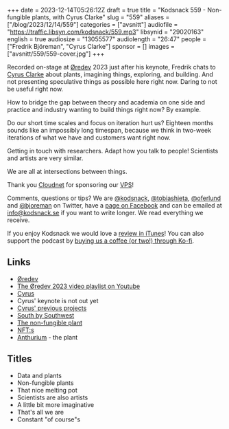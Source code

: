 +++
date = 2023-12-14T05:26:12Z
draft = true
title = "Kodsnack 559 - Non-fungible plants, with Cyrus Clarke"
slug = "559"
aliases = ["/blog/2023/12/14/559"]
categories = ["avsnitt"]
audiofile = "https://traffic.libsyn.com/kodsnack/559.mp3"
libsynid = "29020163"
english = true
audiosize = "13055577"
audiolength = "26:47"
people = ["Fredrik Björeman", "Cyrus Clarke"]
sponsor = []
images = ["avsnitt/559/559-cover.jpg"]
+++

Recorded on-stage at [Øredev](https://oredev.org/) 2023 just after his keynote, Fredrik chats to [Cyrus Clarke](https://cyrus.website/) about plants, imagining things, exploring, and building. And not presenting speculative things as possible here right now. Daring to not be useful right now.

How to bridge the gap between theory and academia on one side and practice and industry wanting to build things right now? By example.

Do our short time scales and focus on iteration hurt us? Eighteen months sounds like an impossibly long timespan, because we think in two-week iterations of what we have and customers want right now.

Getting in touch with researchers. Adapt how you talk to people! Scientists and artists are very similar.

We are all at intersections between things.

Thank you [Cloudnet](http://www.cloudnet.se) for sponsoring our [VPS](http://en.wikipedia.org/wiki/Virtual_private_server)!

Comments, questions or tips? We are [@kodsnack](https://www.twitter.com/kodsnack), [@tobiashieta](https://www.twitter.com/tobiashieta), [@oferlund](https://twitter.com/oferlund) and [@bjoreman](https://www.twitter.com/bjoreman) on Twitter, have a [page on Facebook](https://www.facebook.com/kodsnack) and can be emailed at [info@kodsnack.se](mailto:info@kodsnack.se) if you want to write longer. We read everything we receive.

If you enjoy Kodsnack we would love a [review in iTunes](http://itunes.apple.com/se/podcast/kodsnack/id561631498?l=en)! You can also support the podcast by <a href="https://ko-fi.com/kodsnack" rel="payment">buying us a coffee (or two!) through Ko-fi</a>.

## Links ##
* [Øredev](https://oredev.org/)
* [The Øredev 2023 video playlist on Youtube](https://www.youtube.com/playlist?list=PLOUKmSqExtAF6tWa1TBElW4m5q1_-Pit3)
* [Cyrus](https://cyrus.website/)
* Cyrus' keynote is not out yet
* [Cyrus' previous projects](https://cyrus.website/#projects)
* [South by Southwest](https://en.wikipedia.org/wiki/South_by_Southwest)
* [The non-fungible plant](https://growyourown.cloud/non-fungible-plants/)
* [NFT:s](https://en.wikipedia.org/wiki/Non-fungible_token)
* [Anthurium](https://en.wikipedia.org/wiki/Anthurium) - the plant

## Titles ##
* Data and plants
* Non-fungible plants
* That nice melting pot
* Scientists are also artists
* A little bit more imaginative
* That's all we are
* Constant "of course"s